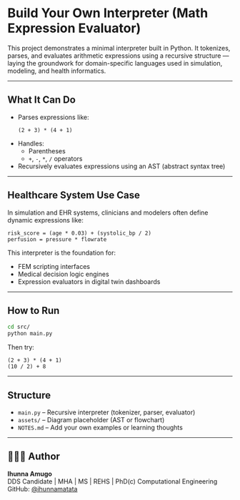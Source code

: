 # Build Your Own Interpreter (Math Expression Evaluator)

This project demonstrates a minimal interpreter built in Python. It tokenizes, parses, and evaluates arithmetic expressions using a recursive structure — laying the groundwork for domain-specific languages used in simulation, modeling, and health informatics.

---

## What It Can Do

- Parses expressions like:
  ```
  (2 + 3) * (4 + 1)
  ```
- Handles:
  - Parentheses
  - `+`, `-`, `*`, `/` operators
- Recursively evaluates expressions using an AST (abstract syntax tree)

---

## Healthcare System Use Case

In simulation and EHR systems, clinicians and modelers often define dynamic expressions like:

```text
risk_score = (age * 0.03) + (systolic_bp / 2)
perfusion = pressure * flowrate
```

This interpreter is the foundation for:
- FEM scripting interfaces
- Medical decision logic engines
- Expression evaluators in digital twin dashboards

---

## How to Run

```bash
cd src/
python main.py
```

Then try:
```text
(2 + 3) * (4 + 1)
(10 / 2) + 8
```

---

## Structure

- `main.py` – Recursive interpreter (tokenizer, parser, evaluator)
- `assets/` – Diagram placeholder (AST or flowchart)
- `NOTES.md` – Add your own examples or learning thoughts

---

## 👩🏾‍⚕️ Author

**Ihunna Amugo**  
DDS Candidate | MHA | MS | REHS | PhD(c) Computational Engineering  
GitHub: [@ihunnamatata](https://github.com/ihunnamatata)
